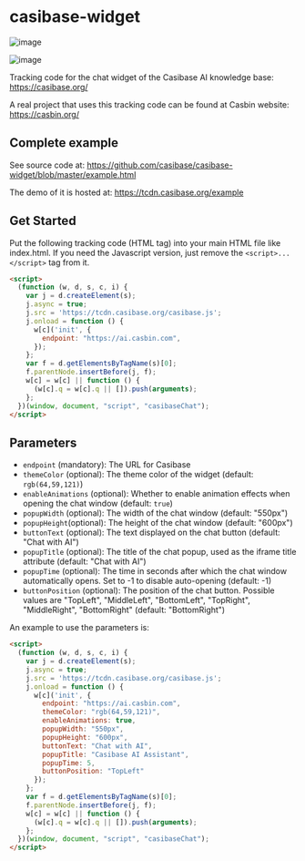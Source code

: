 # casibase-widget

![image](https://github.com/user-attachments/assets/e68510fe-107d-4718-983f-371b5f09e6e3)

![image](https://github.com/user-attachments/assets/682ca165-7941-4739-a5d4-a3bd36b6ce9a)

Tracking code for the chat widget of the Casibase AI knowledge base: https://casibase.org/

A real project that uses this tracking code can be found at Casbin website: https://casbin.org/

## Complete example

See source code at: https://github.com/casibase/casibase-widget/blob/master/example.html

The demo of it is hosted at: https://tcdn.casibase.org/example

## Get Started

Put the following tracking code (HTML tag) into your main HTML file like index.html. If you need the Javascript version, just remove the `<script>...</script>` tag from it.

```html
<script>
  (function (w, d, s, c, i) {
    var j = d.createElement(s);
    j.async = true;
    j.src = 'https://tcdn.casibase.org/casibase.js';
    j.onload = function () {
      w[c]('init', {
        endpoint: "https://ai.casbin.com",
      });
    };
    var f = d.getElementsByTagName(s)[0];
    f.parentNode.insertBefore(j, f);
    w[c] = w[c] || function () {
      (w[c].q = w[c].q || []).push(arguments);
    };
  })(window, document, "script", "casibaseChat");
</script>
```

## Parameters

- `endpoint` (mandatory): The URL for Casibase
- `themeColor` (optional): The theme color of the widget (default: `rgb(64,59,121)`)
- `enableAnimations` (optional): Whether to enable animation effects when opening the chat window (default: `true`)
- `popupWidth` (optional): The width of the chat window (default: "550px")
- `popupHeight`(optional): The height of the chat window (default: "600px")
- `buttonText` (optional): The text displayed on the chat button (default: "Chat with AI")
- `popupTitle` (optional): The title of the chat popup, used as the iframe title attribute (default: "Chat with AI")
- `popupTime` (optional): The time in seconds after which the chat window automatically opens. Set to -1 to disable auto-opening (default: -1)
- `buttonPosition` (optional): The position of the chat button. Possible values are "TopLeft", "MiddleLeft", "BottomLeft", "TopRight", "MiddleRight", "BottomRight" (default: "BottomRight")

An example to use the parameters is:

```html
<script>
  (function (w, d, s, c, i) {
    var j = d.createElement(s);
    j.async = true;
    j.src = 'https://tcdn.casibase.org/casibase.js';
    j.onload = function () {
      w[c]('init', {
        endpoint: "https://ai.casbin.com",
        themeColor: "rgb(64,59,121)",
        enableAnimations: true,
        popupWidth: "550px",
        popupHeight: "600px",
        buttonText: "Chat with AI",
        popupTitle: "Casibase AI Assistant",
        popupTime: 5,
        buttonPosition: "TopLeft"
      });
    };
    var f = d.getElementsByTagName(s)[0];
    f.parentNode.insertBefore(j, f);
    w[c] = w[c] || function () {
      (w[c].q = w[c].q || []).push(arguments);
    };
  })(window, document, "script", "casibaseChat");
</script>
```

